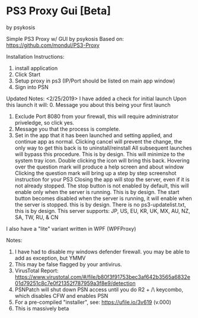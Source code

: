 # PS3 Proxy Gui [Beta]
by psykosis

Simple PS3 Proxy w/ GUI by psykosis
Based on:  https://github.com/mondul/PS3-Proxy

Installation Instructions:
1.  install application
2.  Click Start
3.  Setup proxy in ps3 (IP/Port should be listed on main app window)
4.  Sign into PSN

Updated Notes: <2/25/2019>
I have added a check for initial launch
Upon this launch it will:
0. Message you about this being your first launch
1. Exclude Port 8080 from your firewall, this will require administrator priveledge, so click yes.
2. Message you that the process is complete.  
3. Set in the app that it has been launched and setting applied, and continue app as normal.
Clicking cancel will prevent the change, the only way to get this back is to uninstall/reinstall
All subsequent launches will bypass this procedure. This is by design.
This will minimize to the system tray icon.  Double clicking the icon will bring this back.
Hovering over the question mark will produce a help screen and about window
Clicking the question mark will bring up a step by step screenshot instruction for your PS3
Closing the app will stop the server, even if it is not already stopped.
The stop button is not enabled by default, this will enable only when the server is running.  This is by design.
The start button becomes disabled when the server is running, it will enable when the server is stopped.  this is by design.
There is no ps3-updatelist.txt, this is by design.
This server supports: JP, US, EU, KR, UK, MX, AU, NZ, SA, TW, RU, & CN


I also have a "lite" variant written in WPF (WPFProxy)


Notes:
1.  I have had to disable my windows defender firewall.  you may be able to add as exception, but YMMV
2.  This may be false flagged by your antivirus.  
3.  VirusTotal Report: https://www.virustotal.com/#/file/b80f3f91753bec3af642b3565a6832e01d79251c8c7e0f21352f787959a3f8e9/detection
4.  PSNPatch will shut down PSN access until you do R2 + /\ keycombo, which disables CFW and enables PSN
5.  For a pre-compiled "installer", see:  https://ufile.io/3v619 (v.000)
6.  This is massively beta
